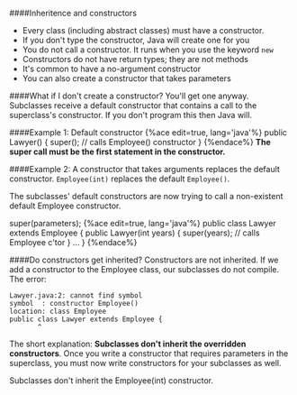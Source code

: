 ####Inheritence and constructors
* Every class (including abstract classes) must have a constructor.
* If you don't type the constructor, Java will create one for you
* You do not call a constructor. It runs when you use the keyword ```new```
* Constructors do not have return types; they are not methods
* It's common to have a no-argument constructor
* You can also create a constructor that takes parameters
 

####What if I don't create a constructor?
You'll get one anyway. Subclasses receive a default constructor that contains a call to the superclass's constructor. If you don't program this then Java will.


####Example 1: Default constructor
{%ace edit=true, lang='java'%}
public Lawyer() {
    super(); // calls Employee() constructor
}
{%endace%}
**The super call must be the first statement in the constructor.**

####Example 2: A constructor that takes arguments replaces the default constructor.
```Employee(int)``` replaces the default ```Employee()```.

The subclasses' default constructors are now trying to call a non-existent default Employee constructor.

super(parameters);
{%ace edit=true, lang='java'%}
	public class Lawyer extends Employee {
	    public Lawyer(int years) {
	        super(years);  // calls Employee c'tor
	    }
	    ...
	}
{%endace%}

####Do constructors get inherited?
Constructors are not inherited. If we add a constructor to the Employee class, our subclasses do not compile.  The error:
```
Lawyer.java:2: cannot find symbol
symbol  : constructor Employee()
location: class Employee
public class Lawyer extends Employee {
       ^
```
The short explanation: **Subclasses don't inherit the overridden constructors**. Once you write a constructor that requires parameters in the superclass, you must now write constructors for your subclasses as well.

Subclasses don't inherit the Employee(int) constructor.




